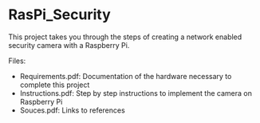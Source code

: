 # RasPi_Security
This project takes you through the steps of creating a network enabled security camera with a Raspberry Pi.

Files:
- Requirements.pdf: Documentation of the hardware necessary to complete this project
- Instructions.pdf: Step by step instructions to implement the camera on Raspberry Pi
- Souces.pdf: Links to references
